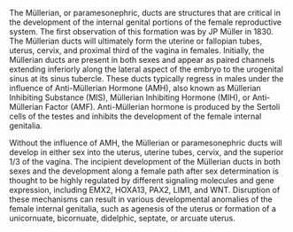 The Müllerian, or paramesonephric, ducts are structures that are critical in the development of the internal genital portions of the female reproductive system. The first observation of this formation was by JP Müller in 1830. The Müllerian ducts will ultimately form the uterine or fallopian tubes, uterus, cervix, and proximal third of the vagina in females. Initially, the Müllerian ducts are present in both sexes and appear as paired channels extending inferiorly along the lateral aspect of the embryo to the urogenital sinus at its sinus tubercle. These ducts typically regress in males under the influence of Anti-Müllerian Hormone (AMH), also known as Müllerian Inhibiting Substance (MIS), Müllerian Inhibiting Hormone (MIH), or Anti-Müllerian Factor (AMF). Anti-Müllerian hormone is produced by the Sertoli cells of the testes and inhibits the development of the female internal genitalia.

Without the influence of AMH, the Müllerian or paramesonephric ducts will develop in either sex into the uterus, uterine tubes, cervix, and the superior 1/3 of the vagina. The incipient development of the Müllerian ducts in both sexes and the development along a female path after sex determination is thought to be highly regulated by different signaling molecules and gene expression, including EMX2, HOXA13, PAX2, LIM1, and WNT. Disruption of these mechanisms can result in various developmental anomalies of the female internal genitalia, such as agenesis of the uterus or formation of a unicornuate, bicornuate, didelphic, septate, or arcuate uterus.